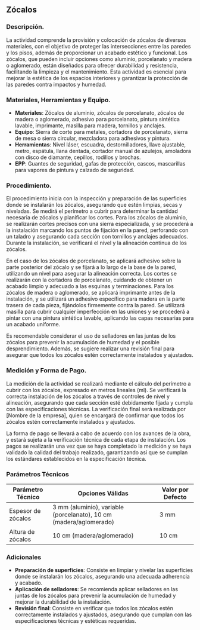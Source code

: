 
## Zócalos
    
### Descripción.

La actividad comprende la provisión y colocación de zócalos de diversos materiales, con el objetivo de proteger las intersecciones entre las paredes y los pisos, además de proporcionar un acabado estético y funcional. Los zócalos, que pueden incluir opciones como aluminio, porcelanato y madera o aglomerado, están diseñados para ofrecer durabilidad y resistencia, facilitando la limpieza y el mantenimiento. Esta actividad es esencial para mejorar la estética de los espacios interiores y garantizar la protección de las paredes contra impactos y humedad.

### Materiales, Herramientas y Equipo.

- **Materiales**: Zócalos de aluminio, zócalos de porcelanato, zócalos de madera o aglomerado, adhesivo para porcelanato, pintura sintética lavable, imprimante, masilla para madera, tornillos y anclajes.
- **Equipo**: Sierra de corte para metales, cortadora de porcelanato, sierra de mesa o sierra circular, mezcladora para adhesivos y pintura.
- **Herramientas**: Nivel láser, escuadra, destornilladores, llave ajustable, metro, espátula, llana dentada, cortador manual de azulejos, amoladora con disco de diamante, cepillos, rodillos y brochas.
- **EPP**: Guantes de seguridad, gafas de protección, cascos, mascarillas para vapores de pintura y calzado de seguridad.

### Procedimiento.

El procedimiento inicia con la inspección y preparación de las superficies donde se instalarán los zócalos, asegurando que estén limpias, secas y niveladas. Se medirá el perímetro a cubrir para determinar la cantidad necesaria de zócalos y planificar los cortes. Para los zócalos de aluminio, se realizarán cortes precisos con una sierra especializada, y se procederá a la instalación marcando los puntos de fijación en la pared, perforando con un taladro y asegurando cada sección con tornillos y anclajes adecuados. Durante la instalación, se verificará el nivel y la alineación continua de los zócalos.

En el caso de los zócalos de porcelanato, se aplicará adhesivo sobre la parte posterior del zócalo y se fijará a lo largo de la base de la pared, utilizando un nivel para asegurar la alineación correcta. Los cortes se realizarán con la cortadora de porcelanato, cuidando de obtener un acabado limpio y adecuado a las esquinas y terminaciones. Para los zócalos de madera o aglomerado, se aplicará imprimante antes de la instalación, y se utilizará un adhesivo específico para madera en la parte trasera de cada pieza, fijándolos firmemente contra la pared. Se utilizará masilla para cubrir cualquier imperfección en las uniones y se procederá a pintar con una pintura sintética lavable, aplicando las capas necesarias para un acabado uniforme.

Es recomendable considerar el uso de selladores en las juntas de los zócalos para prevenir la acumulación de humedad y el posible desprendimiento. Además, se sugiere realizar una revisión final para asegurar que todos los zócalos estén correctamente instalados y ajustados.

### Medición y Forma de Pago.

La medición de la actividad se realizará mediante el cálculo del perímetro a cubrir con los zócalos, expresado en metros lineales (ml). Se verificará la correcta instalación de los zócalos a través de controles de nivel y alineación, asegurando que cada sección esté debidamente fijada y cumpla con las especificaciones técnicas. La verificación final será realizada por [Nombre de la empresa], quien se encargará de confirmar que todos los zócalos estén correctamente instalados y ajustados.

La forma de pago se llevará a cabo de acuerdo con los avances de la obra, y estará sujeta a la verificación técnica de cada etapa de instalación. Los pagos se realizarán una vez que se haya completado la medición y se haya validado la calidad del trabajo realizado, garantizando así que se cumplan los estándares establecidos en la especificación técnica.
    
### Parámetros Técnicos

| Parámetro Técnico | Opciones Válidas | Valor por Defecto |
|-------------------|------------------|--------------------|
| Espesor de zócalos | 3 mm (aluminio), variable (porcelanato), 10 cm (madera/aglomerado) | 3 mm |
| Altura de zócalos | 10 cm (madera/aglomerado) | 10 cm |


### Adicionales

- **Preparación de superficies**: Consiste en limpiar y nivelar las superficies donde se instalarán los zócalos, asegurando una adecuada adherencia y acabado.
- **Aplicación de selladores**: Se recomienda aplicar selladores en las juntas de los zócalos para prevenir la acumulación de humedad y mejorar la durabilidad de la instalación.
- **Revisión final**: Consiste en verificar que todos los zócalos estén correctamente instalados y ajustados, asegurando que cumplan con las especificaciones técnicas y estéticas requeridas.

